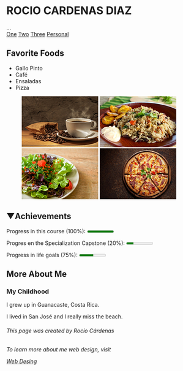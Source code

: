 <h1>ROCIO CARDENAS DIAZ</h1>
  ...

  <nav>
    <a href=”One.html”>One</a>
    <a href=”Two.html”>Two</a>
    <a href=”Three.html”>Three</a>
    <a href=”Personal.html”> Personal </a>
  </nav>

</footer>


<h2>Favorite Foods</h2>
<ul>
  <li>Gallo Pinto</li>
  <li> Café</li>
  <li>Ensaladas</li>
  <li>Pizza</li>
</ul>



<figure>
<img src="01-cafe.jpg"/></a></li>     <img src="03-gallopinto.jpg"/></a></li>
<img src="02-ensalada.jpg"/></a></li>  <img src="04-pizza.jpg"/></a></li>
</figure>



<h2>&#x25BC;Achievements</h2>
<p>Progress in this course (100%): <meter max="5000"  value="5000"></meter></p>

<p>Progres en the Specialization Capstone (20%): <meter max="2048"value="547" ></meter></p>

<p>Progress in life goals (75%): <meter max="4100" value="2154""></meter></p>


<h2>More About Me</h2>
<h3>My Childhood</h3>
<p>I grew up in Guanacaste, Costa Rica.</p>
<p>I lived  in San José and I really miss the beach.</p>

<footer>
<h6>This page was created by Rocío Cárdenas</h6>
<h6>To learn more about me web design, visit</p> <a href= “http://rociocardenas-rocadi.blogspot.com/”>Web Desing</h6>
</footer>
